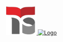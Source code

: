 <!-- Project Logo -->
<br>
<div align="center">
    <a href="https://smktelkom-mlg.sch.id">
        <img src="images/smk-telkom.png" alt="Logo" width="80">
        <img src="https://logos-world.net/wp-content/uploads/2021/08/Amazon-Web-Services-AWS-Emblem.png" alt="Logo" width="80">
    </a>
</div>